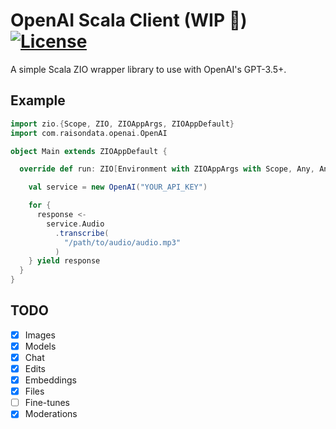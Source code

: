 # OpenAI Scala Client (WIP 🚧) [![License](https://img.shields.io/badge/License-MIT-lightgrey.svg)](https://opensource.org/licenses/MIT)

A simple Scala ZIO wrapper library to use with OpenAI's GPT-3.5+.

## Example

```scala
import zio.{Scope, ZIO, ZIOAppArgs, ZIOAppDefault}
import com.raisondata.openai.OpenAI

object Main extends ZIOAppDefault {

  override def run: ZIO[Environment with ZIOAppArgs with Scope, Any, Any] = {

    val service = new OpenAI("YOUR_API_KEY")

    for {
      response <-
        service.Audio
          .transcribe(
            "/path/to/audio/audio.mp3"
          )
    } yield response
  }
}

```

## TODO
- [x] Images
- [x] Models
- [x] Chat
- [x] Edits
- [x] Embeddings
- [x] Files
- [ ] Fine-tunes
- [x] Moderations
